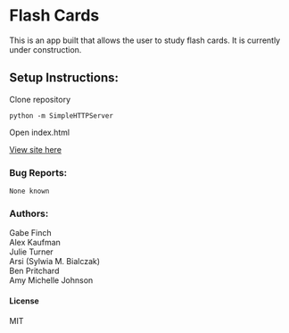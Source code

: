 # Flash Cards
This is an app built that allows the user to study flash cards.  It is currently
under construction.
## Setup Instructions:

Clone repository
```
python -m SimpleHTTPServer
```
Open index.html

[View site here](http://gabefinch.github.io/flash-cards/)

### Bug Reports:
```
None known
```
### Authors:
Gabe Finch  
Alex Kaufman  
Julie Turner  
Arsi (Sylwia M. Bialczak)  
Ben Pritchard  
Amy Michelle Johnson  
#### License
MIT
